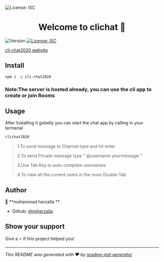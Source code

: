 
  <img alt="License: ISC" src="
https://gist.githubusercontent.com/mjherzalla/4bdb0103010d4e1425d5452b99eee8b4/raw/3bc994099466cec7bd2ef088c332bf8a47a38ade/asd.svg" />
<h1 align="center">Welcome to clichat 👋</h1>
<p>
  <img alt="Version" src="https://img.shields.io/badge/version-1.3.7-blue.svg?cacheSeconds=2592000" />
  <a href="#" target="_blank">
    <img alt="License: ISC" src="https://img.shields.io/badge/License-ISC-yellow.svg" />
  </a>
</p>

 <a href="https://cli-chat2020.web.app/" target="_blank">
    cli-chat2020 website
  </a>

## Install

```sh
npm i -g cli-chat2020
```
### Note:The server is hosted already, you can use the cli app to create or join Rooms 
## Usage
After Installing it gobelly  you can start the  chat app by calling in your termenal  
```sh
clichat2020 
```
>
>1.To send message to Channel type and hit enter
>
>
>2.To send Private message type " @username yourmessage "
>
>
>3.Use Tab Key to auto-complete usernames
>
>
>4.To view all the current users in the room Double Tab 
>
 

## Author

👤 **mohammad herzalla **

* Github: [@mjherzalla](https://github.com/mjherzalla)

## Show your support

Give a ⭐️ if this project helped you!

***
_This README was generated with ❤️ by [readme-md-generator](https://github.com/kefranabg/readme-md-generator)_
